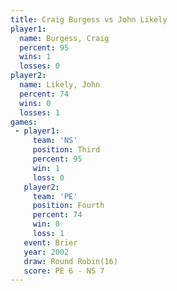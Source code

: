 ```yaml
---
title: Craig Burgess vs John Likely
player1:              
  name: Burgess, Craig
  percent: 95         
  wins: 1             
  losses: 0           
player2:              
  name: Likely, John  
  percent: 74         
  wins: 0             
  losses: 1           
games:
 - player1:         
     team: 'NS'     
     position: Third
     percent: 95    
     win: 1         
     loss: 0        
   player2:          
     team: 'PE'      
     position: Fourth
     percent: 74     
     win: 0          
     loss: 1         
   event: Brier         
   year: 2002           
   draw: Round Robin(16)
   score: PE 6 - NS 7   
---
```

